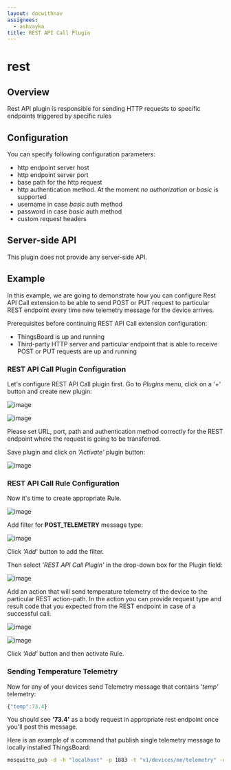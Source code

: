 ```yaml
---
layout: docwithnav
assignees:
  - ashvayka
title: REST API Call Plugin
---
```


# rest

## Overview

Rest API plugin is responsible for sending HTTP requests to specific endpoints triggered by specific rules

## Configuration

You can specify following configuration parameters:

* http endpoint server host
* http endpoint server port
* base path for the http request
* http authentication method. At the moment _no authorization_ or _basic_ is supported
* username in case _basic_ auth method
* password in case _basic_ auth method
* custom request headers

## Server-side API

This plugin does not provide any server-side API.

## Example

In this example, we are going to demonstrate how you can configure Rest API Call extension to be able to send POST or PUT request to particular REST endpoint every time new telemetry message for the device arrives.

Prerequisites before continuing REST API Call extension configuration:

* ThingsBoard is up and running
* Third-party HTTP server and particular endpoint that is able to receive POST or PUT requests are up and running

### REST API Call Plugin Configuration

Let's configure REST API Call plugin first. Go to _Plugins_ menu, click on a '+' button and create new plugin:

![image](../../../.gitbook/assets/rest-api-call-plugin-config-1.png)

![image](../../../.gitbook/assets/rest-api-call-plugin-config-2.png)

Please set URL, port, path and authentication method correctly for the REST endpoint where the request is going to be transferred.

Save plugin and click on _'Activate'_ plugin button:

![image](../../../.gitbook/assets/rest-api-call-activate-plugin.png)

### REST API Call Rule Configuration

Now it's time to create appropriate Rule.

![image](../../../.gitbook/assets/rest-api-call-rule-config.png)

Add filter for **POST\_TELEMETRY** message type:

![image](../../../.gitbook/assets/post-telemetry-filter.png)

Click _'Add'_ button to add the filter.

Then select _'REST API Call Plugin'_ in the drop-down box for the Plugin field:

![image](../../../.gitbook/assets/rest-api-call-plugin-selection.png)

Add an action that will send temperature telemetry of the device to the particular REST action-path. In the action you can provide request type and result code that you expected from the REST endpoint in case of a successful call.

![image](../../../.gitbook/assets/rest-api-call-rule-action-config-1.png)

![image](../../../.gitbook/assets/rest-api-call-rule-action-config-2.png)

Click _'Add'_ button and then activate Rule.

### Sending Temperature Telemetry

Now for any of your devices send Telemetry message that contains _'temp'_ telemetry:

```javascript
{"temp":73.4}
```

You should see **'73.4'** as a body request in appropriate rest endpoint once you'll post this message.

Here is an example of a command that publish single telemetry message to locally installed ThingsBoard:

```bash
mosquitto_pub -d -h "localhost" -p 1883 -t "v1/devices/me/telemetry" -u "$ACCESS_TOKEN" -m '{"temp":73.4}'
```


